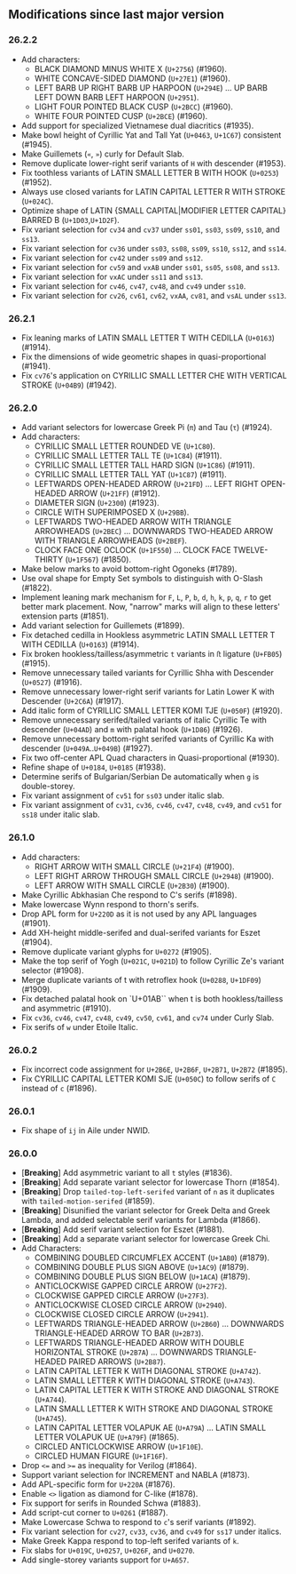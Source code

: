 ## Modifications since last major version

### 26.2.2

* Add characters:
  - BLACK DIAMOND MINUS WHITE X (`U+2756`) (#1960).
  - WHITE CONCAVE-SIDED DIAMOND (`U+27E1`) (#1960).
  - LEFT BARB UP RIGHT BARB UP HARPOON (`U+294E`) ... UP BARB LEFT DOWN BARB LEFT HARPOON (`U+2951`).
  - LIGHT FOUR POINTED BLACK CUSP (`U+2BCC`) (#1960).
  - WHITE FOUR POINTED CUSP (`U+2BCE`) (#1960).
* Add support for specialized Vietnamese dual diacritics (#1935).
* Make bowl height of Cyrillic Yat and Tall Yat (`U+0463`, `U+1C67`) consistent (#1945).
* Make Guillemets (`«`, `»`) curly for Default Slab.
* Remove duplicate lower-right serif variants of `H` with descender (#1953).
* Fix toothless variants of LATIN SMALL LETTER B WITH HOOK (`U+0253`) (#1952).
* Always use closed variants for LATIN CAPITAL LETTER R WITH STROKE (`U+024C`).
* Optimize shape of LATIN {SMALL CAPITAL|MODIFIER LETTER CAPITAL} BARRED B (`U+1D03`,`U+1D2F`).
* Fix variant selection for `cv34` and `cv37` under `ss01`, `ss03`, `ss09`, `ss10`, and `ss13`.
* Fix variant selection for `cv36` under `ss03`, `ss08`, `ss09`, `ss10`, `ss12`, and `ss14`.
* Fix variant selection for `cv42` under `ss09` and `ss12`.
* Fix variant selection for `cv59` and `vxAB` under `ss01`, `ss05`, `ss08`, and `ss13`.
* Fix variant selection for `vxAC` under `ss11` and `ss13`.
* Fix variant selection for `cv46`, `cv47`, `cv48`, and `cv49` under `ss10`.
* Fix variant selection for `cv26`, `cv61`, `cv62`, `vxAA`, `cv81`, and `vsAL` under `ss13`.


### 26.2.1

* Fix leaning marks of LATIN SMALL LETTER T WITH CEDILLA (`U+0163`) (#1914).
* Fix the dimensions of wide geometric shapes in quasi-proportional (#1941).
* Fix `cv76`'s application on CYRILLIC SMALL LETTER CHE WITH VERTICAL STROKE (`U+04B9`) (#1942).


### 26.2.0

* Add variant selectors for lowercase Greek Pi (`π`) and Tau (`τ`) (#1924).
* Add characters:
  - CYRILLIC SMALL LETTER ROUNDED VE (`U+1C80`).
  - CYRILLIC SMALL LETTER TALL TE (`U+1C84`) (#1911).
  - CYRILLIC SMALL LETTER TALL HARD SIGN (`U+1C86`) (#1911).
  - CYRILLIC SMALL LETTER TALL YAT (`U+1C87`) (#1911).
  - LEFTWARDS OPEN-HEADED ARROW (`U+21FD`) ... LEFT RIGHT OPEN-HEADED ARROW (`U+21FF`) (#1912).
  - DIAMETER SIGN (`U+2300`) (#1923).
  - CIRCLE WITH SUPERIMPOSED X (`U+29BB`).
  - LEFTWARDS TWO-HEADED ARROW WITH TRIANGLE ARROWHEADS (`U+2BEC`) ... DOWNWARDS TWO-HEADED ARROW WITH TRIANGLE ARROWHEADS (`U+2BEF`).
  - CLOCK FACE ONE OCLOCK (`U+1F550`) ... CLOCK FACE TWELVE-THIRTY (`U+1F567`) (#1850).
* Make below marks to avoid bottom-right Ogoneks (#1789).
* Use oval shape for Empty Set symbols to distinguish with O-Slash (#1822).
* Implement leaning mark mechanism for `F`, `L`, `P`, `b`, `d`, `h`, `k`, `p`, `q`, `r` to get better mark placement. Now, "narrow" marks will align to these letters' extension parts (#1851).
* Add variant selection for Guillemets (#1899).
* Fix detached cedilla in Hookless asymmetric LATIN SMALL LETTER T WITH CEDILLA (`U+0163`) (#1914).
* Fix broken hookless/tailless/asymmetric `t` variants in `ﬅ` ligature (`U+FB05`) (#1915).
* Remove unnecessary tailed variants for Cyrillic Shha with Descender (`U+0527`) (#1916).
* Remove unnecessary lower-right serif variants for Latin Lower K with Descender (`U+2C6A`) (#1917).
* Add italic form of CYRILLIC SMALL LETTER KOMI TJE (`U+050F`) (#1920).
* Remove unnecessary serifed/tailed variants of italic Cyrillic Te with descender (`U+04AD`) and `m` with palatal hook (`U+1D86`) (#1926).
* Remove unnecessary bottom-right serifed variants of Cyrillic Ka with descender (`U+049A`..`U+049B`) (#1927).
* Fix two off-center APL Quad characters in Quasi-proportional (#1930).
* Refine shape of `U+0184`, `U+0185` (#1938).
* Determine serifs of Bulgarian/Serbian De automatically when `g` is double-storey.
* Fix variant assignment of `cv51` for `ss03` under italic slab.
* Fix variant assignment of `cv31`, `cv36`, `cv46`, `cv47`, `cv48`, `cv49`, and `cv51` for `ss18` under italic slab.


### 26.1.0

* Add characters:
  - RIGHT ARROW WITH SMALL CIRCLE (`U+21F4`) (#1900).
  - LEFT RIGHT ARROW THROUGH SMALL CIRCLE (`U+2948`) (#1900).
  - LEFT ARROW WITH SMALL CIRCLE (`U+2B30`) (#1900).
* Make Cyrillic Abkhasian Che respond to C's serifs (#1898).
* Make lowercase Wynn respond to thorn's serifs.
* Drop APL form for `U+220D` as it is not used by any APL languages (#1901).
* Add XH-height middle-serifed and dual-serifed variants for Eszet (#1904).
* Remove duplicate variant glyphs for `U+0272` (#1905).
* Make the top serif of Yogh (`U+021C`, `U+021D`) to follow Cyrillic Ze's variant selector (#1908).
* Merge duplicate variants of t with retroflex hook (`U+0288`, `U+1DF09`) (#1909).
* Fix detached palatal hook on `U+01AB`` when t is both hookless/tailless and asymmetric (#1910).
* Fix `cv36`, `cv46`, `cv47`, `cv48`, `cv49`, `cv50`, `cv61`, and `cv74` under Curly Slab.
* Fix serifs of `w` under Etoile Italic.


### 26.0.2

* Fix incorrect code assignment for `U+2B6E`, `U+2B6F`, `U+2B71`, `U+2B72` (#1895).
* Fix CYRILLIC CAPITAL LETTER KOMI SJE (`U+050C`) to follow serifs of `C` instead of `c` (#1896).


### 26.0.1

* Fix shape of `ij` in Aile under NWID.


### 26.0.0

* \[**Breaking**\] Add asymmetric variant to all `t` styles (#1836).
* \[**Breaking**\] Add separate variant selector for lowercase Thorn (#1854).
* \[**Breaking**\] Drop `tailed-top-left-serifed` variant of `n` as it duplicates with `tailed-motion-serifed` (#1859).
* \[**Breaking**\] Disunified the variant selector for Greek Delta and Greek Lambda, and added selectable serif variants for Lambda (#1866).
* \[**Breaking**\] Add serif variant selection for Eszet (#1881).
* \[**Breaking**\] Add a separate variant selector for lowercase Greek Chi.
* Add Characters:
  - COMBINING DOUBLED CIRCUMFLEX ACCENT (`U+1AB0`) (#1879).
  - COMBINING DOUBLE PLUS SIGN ABOVE (`U+1AC9`) (#1879).
  - COMBINING DOUBLE PLUS SIGN BELOW (`U+1ACA`) (#1879).
  - ANTICLOCKWISE GAPPED CIRCLE ARROW (`U+27F2`).
  - CLOCKWISE GAPPED CIRCLE ARROW (`U+27F3`).
  - ANTICLOCKWISE CLOSED CIRCLE ARROW (`U+2940`).
  - CLOCKWISE CLOSED CIRCLE ARROW (`U+2941`).
  - LEFTWARDS TRIANGLE-HEADED ARROW (`U+2B60`) ... DOWNWARDS TRIANGLE-HEADED ARROW TO BAR (`U+2B73`).
  - LEFTWARDS TRIANGLE-HEADED ARROW WITH DOUBLE HORIZONTAL STROKE (`U+2B7A`) ... DOWNWARDS TRIANGLE-HEADED PAIRED ARROWS (`U+2B87`).
  - LATIN CAPITAL LETTER K WITH DIAGONAL STROKE (`U+A742`).
  - LATIN SMALL LETTER K WITH DIAGONAL STROKE (`U+A743`).
  - LATIN CAPITAL LETTER K WITH STROKE AND DIAGONAL STROKE (`U+A744`).
  - LATIN SMALL LETTER K WITH STROKE AND DIAGONAL STROKE (`U+A745`).
  - LATIN CAPITAL LETTER VOLAPUK AE (`U+A79A`) ... LATIN SMALL LETTER VOLAPUK UE (`U+A79F`) (#1865).
  - CIRCLED ANTICLOCKWISE ARROW (`U+1F10E`).
  - CIRCLED HUMAN FIGURE (`U+1F16F`).
* Drop `<=` and `>=` as inequality for Verilog (#1864).
* Support variant selection for INCREMENT and NABLA (#1873).
* Add APL-specific form for `U+220A` (#1876).
* Enable `<>` ligation as diamond for C-like (#1878).
* Fix support for serifs in Rounded Schwa (#1883).
* Add script-cut corner to `U+0261` (#1887).
* Make Lowercase Schwa to respond to `c`'s serif variants (#1892).
* Fix variant selection for `cv27`, `cv33`, `cv36`, and `cv49` for `ss17` under italics.
* Make Greek Kappa respond to top-left serifed variants of `k`.
* Fix slabs for `U+019C`, `U+0257`, `U+026F`, and `U+0270`.
* Add single-storey variants support for `U+A657`.

